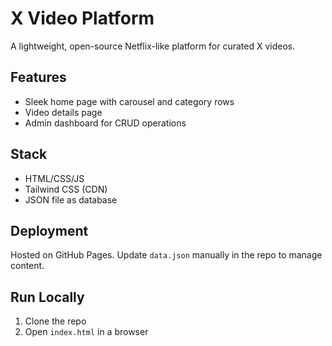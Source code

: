# X Video Platform
A lightweight, open-source Netflix-like platform for curated X videos.

## Features
- Sleek home page with carousel and category rows
- Video details page
- Admin dashboard for CRUD operations

## Stack
- HTML/CSS/JS
- Tailwind CSS (CDN)
- JSON file as database

## Deployment
Hosted on GitHub Pages. Update `data.json` manually in the repo to manage content.

## Run Locally
1. Clone the repo
2. Open `index.html` in a browser

